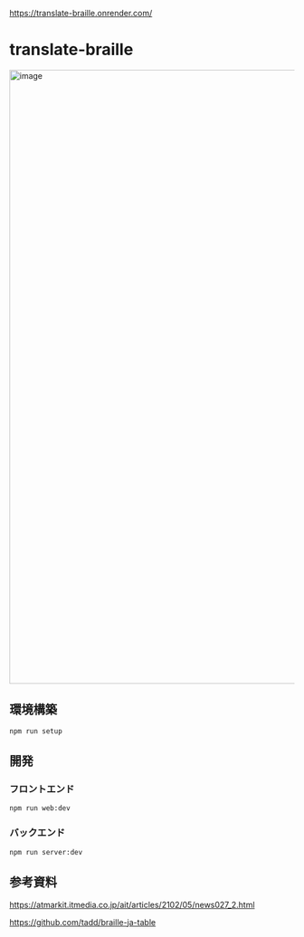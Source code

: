https://translate-braille.onrender.com/
# translate-braille

<img width="1085" alt="image" src="https://user-images.githubusercontent.com/58214906/227707597-e1c21196-ab46-4857-8ca8-c5bc165120e6.png">


## 環境構築

```shell
npm run setup
```

## 開発

### フロントエンド

```shell
npm run web:dev
```

### バックエンド

```shell
npm run server:dev
```

## 参考資料

https://atmarkit.itmedia.co.jp/ait/articles/2102/05/news027_2.html

https://github.com/tadd/braille-ja-table
